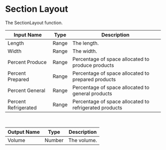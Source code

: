 
            
# Section Layout

The SectionLayout function.

|Input Name|Type|Description|
|---|---|---|
|Length|Range|The length.|
|Width|Range|The width.|
|Percent Produce|Range|Percentage of space allocated to produce products|
|Percent Prepared|Range|Percentage of space allocated to prepared products|
|Percent General|Range|Percentage of space allocated to general products|
|Percent Refrigerated|Range|Percentage of space allocated to refrigerated products|


<br>

|Output Name|Type|Description|
|---|---|---|
|Volume|Number|The volume.|

